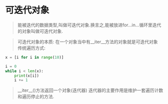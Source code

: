  # 可迭代对象
> 能被迭代的数据类型,叫做可迭代对象.换言之,能被放进for...in...循环里迭代的对象叫做可迭代对象.

> 可迭代对象的本质:
> 在一个对象当中有__iter__方法的对象就是可迭代对象
传统遍历方式:
```python
x = [i for i in range(10)]

i = 0
while i < len(x):
    print(x[i])
    i += 1
```
> \_\_iter\_\_()方法返回一个对象(迭代器)
> 迭代器的主要作用是维护一套遍历计数和遍历停止的方法.
